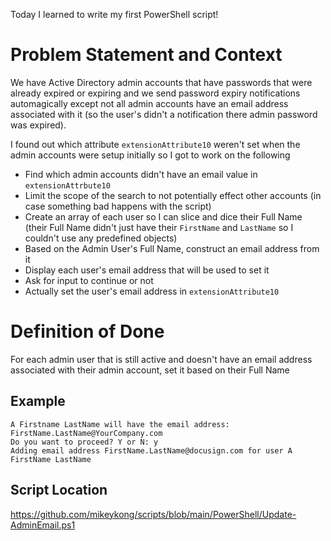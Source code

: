 Today I learned to write my first PowerShell script!

# Problem Statement and Context #

We have Active Directory admin accounts that have passwords that were already expired or expiring and we send password expiry notifications automagically except not all admin accounts have an email address associated with it (so the user's didn't a notification there admin password was expired).

I found out which attribute `extensionAttribute10` weren't set when the admin accounts were setup initially so I got to work on the following
- Find which admin accounts didn't have an email value in `extensionAttrbute10`
- Limit the scope of the search to not potentially effect other accounts (in case something bad happens with the script)
- Create an array of each user so I can slice and dice their Full Name (their Full Name didn't just have their `FirstName` and `LastName` so I couldn't use any predefined objects)
- Based on the Admin User's Full Name, construct an email address from it
- Display each user's email address that will be used to set it
- Ask for input to continue or not
- Actually set the user's email address in `extensionAttribute10`

# Definition of Done

For each admin user that is still active and doesn't have an email address associated with their admin account, set it based on their Full Name

## Example

```
A Firstname LastName will have the email address: FirstName.LastName@YourCompany.com
Do you want to proceed? Y or N: y
Adding email address FirstName.LastName@docusign.com for user A FirstName LastName
```

## Script Location

https://github.com/mikeykong/scripts/blob/main/PowerShell/Update-AdminEmail.ps1
